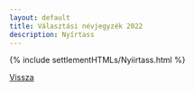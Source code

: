 ```yaml
---
layout: default
title: Választási névjegyzék 2022
description: Nyírtass
---
```


{% include settlementHTMLs/Nyiirtass.html %}

[Vissza](../)
